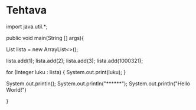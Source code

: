 # Tehtava

import java.util.*;

public void main(String [] args){

  List<Integer> lista = new ArrayList<>();

  lista.add(1);
  lista.add(2);
  lista.add(3);
  lista.add(1000321);
  
  for (Integer luku : lista) {
  System.out.print(luku);
   }
  
  System.out.println();
  System.out.println("******");
  System.out.println("Hello World!")

 


}
